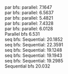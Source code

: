 
par bfs: parallel: 7.1647 <br>
par bfs: parallel: 6.5637<br>
par bfs: parallel: 5.4821<br>
par bfs: parallel: 7.4328<br>
par bfs: parallel: 6.0128<br>
Parallel bfs 6.531<br>
seq bfs: Sequential: 20.1852<br>
seq bfs: Sequential: 22.3591<br>
seq bfs: Sequential: 19.1248<br>
seq bfs: Sequential: 19.1943<br>
seq bfs: Sequential: 19.2985<br>
Sequential bfs 20.032<br>
